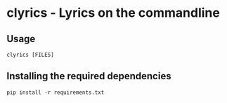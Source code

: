 # clyrics - Lyrics on the commandline

## Usage

``clyrics [FILES]``

## Installing the required dependencies

``pip install -r requirements.txt``
